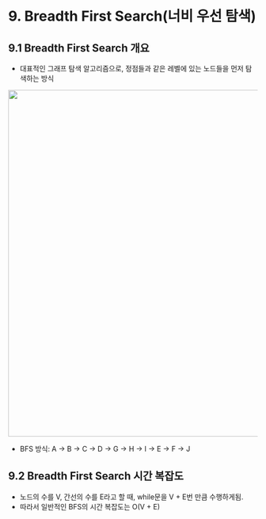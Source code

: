 # 9. Breadth First Search(너비 우선 탐색)

## 9.1 Breadth First Search 개요

* 대표적인 그래프 탐색 알고리즘으로, 정점들과 같은 레벨에 있는 노드들을 먼저 탐색하는 방식



<img src="https://www.fun-coding.org/00_Images/BFSDFS.png" width=700>



* BFS 방식: A -> B -> C -> D -> G -> H -> I -> E -> F -> J



## 9.2 Breadth First Search 시간 복잡도

* 노드의 수를 V, 간선의 수를 E라고 할 때, while문을 V + E번 만큼 수행하게됨.
* 따라서 일반적인 BFS의 시간 복잡도는 O(V + E)



